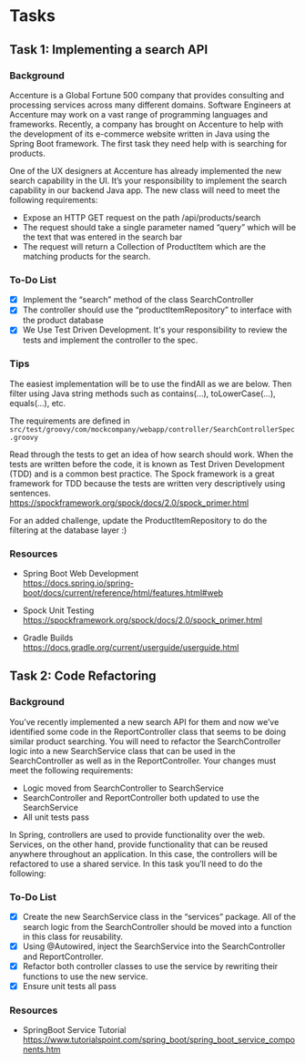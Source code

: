 # Tasks
## Task 1: Implementing a search API
### Background
Accenture is a Global Fortune 500 company that provides consulting and processing services across many different domains. Software Engineers at Accenture may work on a vast range of programming languages and frameworks. Recently, a company has brought on Accenture to help with the development of its e-commerce website written in Java using the Spring Boot framework. The first task they need help with is searching for products.

One of the UX designers at Accenture has already implemented the new search capability in the UI. It’s your responsibility to implement the search capability in our backend Java app. The new class will need to meet the following requirements:

- Expose an HTTP GET request on the path /api/products/search
- The request should take a single parameter named “query” which will be the text that was entered in the search bar
- The request will return a Collection of ProductItem which are the matching products for the search.

### To-Do List
- [x] Implement the “search” method of the class SearchController
- [x] The controller should use the “productItemRepository” to interface with the product database
- [x] We Use Test Driven Development. It's your responsibility to review the tests and implement the controller to the spec.

### Tips
The easiest implementation will be to use the findAll as we are below. Then filter using Java string methods such as contains(...), toLowerCase(...), equals(...), etc.  

The requirements are defined in `src/test/groovy/com/mockcompany/webapp/controller/SearchControllerSpec.groovy`  

Read through the tests to get an idea of how search should work.  When the tests are written before the code, it is known as Test Driven Development (TDD) and is a common best practice. The Spock framework is a great framework for TDD because the tests are written very descriptively using sentences.  
https://spockframework.org/spock/docs/2.0/spock_primer.html

For an added challenge, update the ProductItemRepository to do the filtering at the database layer :)

### Resources
- Spring Boot Web Development  
https://docs.spring.io/spring-boot/docs/current/reference/html/features.html#web
 
- Spock Unit Testing  
https://spockframework.org/spock/docs/2.0/spock_primer.html

- Gradle Builds  
https://docs.gradle.org/current/userguide/userguide.html

## Task 2: Code Refactoring
### Background
You’ve recently implemented a new search API for them and now we’ve identified some code in the ReportController class that seems to be doing similar product searching. You will need to refactor the SearchController logic into a new SearchService class that can be used in the SearchController as well as in the ReportController. Your changes must meet the following requirements:

- Logic moved from SearchController to SearchService
- SearchController and ReportController both updated to use the SearchService
- All unit tests pass

In Spring, controllers are used to provide functionality over the web. Services, on the other hand, provide functionality that can be reused anywhere throughout an application. In this case, the controllers will be refactored to use a shared service. In this task you’ll need to do the following:

### To-Do List
- [x] Create the new SearchService class in the “services” package. All of the search logic from the SearchController should be moved into a function in this class for reusability. 
- [x] Using @Autowired, inject the SearchService into the SearchController and ReportController.
- [x] Refactor both controller classes to use the service by rewriting their functions to use the new service.
- [x] Ensure unit tests all pass

### Resources
-  SpringBoot Service Tutorial  
https://www.tutorialspoint.com/spring_boot/spring_boot_service_components.htm